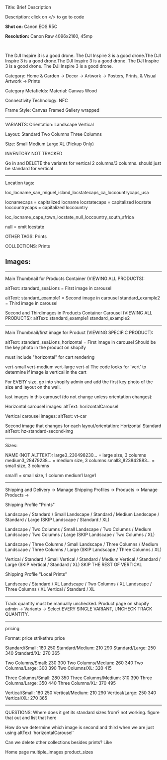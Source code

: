 Title: Brief Description

Description:
click on </> to go to code

<p><strong>Shot on:</strong> Canon EOS R5C</p>
<p><strong>Resolution:</strong> Canon Raw 4096x2160, 45mp</p>
<br>
<p>The DJI Inspire 3 is a good drone. The DJI Inspire 3 is a good drone.The DJI Inspire 3 is a good drone.The DJI Inspire 3 is a good drone. <meta charset="utf-8">The DJI Inspire 3 is a good drone. The DJI Inspire 3 is a good drone.</p>

Category:
Home & Garden -> Decor -> Artwork -> Posters, Prints, & Visual Artwork -> Prints

Category Metafields:
Material:
Canvas
Wood

Connectivity Technology:
NFC

Frame Style:
Canvas
Framed
Gallery wrapped

---

VARIANTS:
Orientation:
Landscape
Vertical

Layout:
Standard
Two Columns
Three Columns

Size:
Small
Medium
Large
XL (Pickup Only)

INVENTORY NOT TRACKED

Go in and DELETE the variants for vertical 2 columns/3 columns. should just be standard for vertical

---

Location tags:

loc_locname_san_miguel_island_locstatecaps_ca_loccountrycaps_usa

locnamecaps = capitalized locname
locstatecaps = capitalized locstate
loccountrycaps = capitalized loccountry

loc_locname_cape_town_locstate_null_loccountry_south_africa

null = omit locstate

OTHER TAGS:
Prints

COLLECTIONS:
Prints

## Images:

---

Main Thumbnail for Products Container (VIEWING ALL PRODUCTS):

altText:
standard_seaLions = First image in carousel


altText:
standard_example1 = Second image in carousel
standard_example2 = Third image in carousel



Second and Thirdimages in Products Container Carousel (VIEWING ALL PRODUCTS):
altText:
standard_example1
standard_example2






---

Main Thumbnail/first image for Product (VIEWING SPECIFIC PRODUCT):

altText:
standard_seaLions_horizontal = First image in carousel
Should be the key photo in the product on shopify

must include "horizontal" for cart rendering

vert-small
vert-medium
vert-large
vert-xl
The code looks for 'vert' to determine if image is vertical in the cart

For EVERY size, go into shopify admin and add the first key photo of the size and layout on the wall.

last images in this carousel (do not change unless orientation changes):

Horizontal carousel images:
altText:
horizontalCarousel

Vertical carousel images:
altText:
vt-car

Second image that changes for each layout/orientation:
Horizontal Standard
altText:
hz-standard-second-img

---

Sizes:

NAME (NOT ALTTEXT):
large3_230498230... = large size, 3 columns
medium3_28479238... = medium size, 3 columns
small3_823842883... = small size, 3 columns

small1 = small size, 1 column
medium1
large1

---

Shipping and Delivery -> Manage Shipping Profiles -> Products -> Manage Products ->

Shipping Profile "Prints"

Landscape / Standard / Small
Landscape / Standard / Medium
Landscape / Standard / Large
(SKIP Landscape / Standard / XL)

Landscape / Two Columns / Small
Landscape / Two Columns / Medium
Landscape / Two Columns / Large
(SKIP Landscape / Two Columns / XL)

Landscape / Three Columns / Small
Landscape / Three Columns / Medium
Landscape / Three Columns / Large
(SKIP Landscape / Three Columns / XL)

Vertical / Standard / Small
Vertical / Standard / Medium
Vertical / Standard / Large
(SKIP Vertical / Standard / XL)
SKIP THE REST OF VERTICAL

Shipping Profile "Local Prints"

Landscape / Standard / XL
Landscape / Two Columns / XL
Landscape / Three Columns / XL
Vertical / Standard / XL

---

Track quantity must be manually unchecked. Product page on shopify admin -> Variants -> Select EVERY SINGLE VARIANT, UNCHECK TRACK QUANTITY.

---

pricing

Format:
price
strikethru price

Standard/Small:
180
250
Standard/Medium:
210
290
Standard/Large:
250
340
Standard/XL:
270
365

Two Columns/Small:
230
300
Two Columns/Medium:
260
340
Two Columns/Large:
300
390
Two Columns/XL:
320
415

Three Columns/Small:
280
350
Three Columns/Medium:
310
390
Three Columns/Large:
350
440
Three Columns/XL:
370
495

Vertical/Small:
180
250
Vertical/Medium:
210
290
Vertical/Large:
250
340
Vertical/XL:
270
365

---

QUESTIONS:
Where does it get its standard sizes from? not working. figure that out and list that here

How do we determine which image is second and third when we are just using altText 'horizontalCarousel'

Can we delete other collections besides prints? Like

Home page
multiple_images
product_sizes
